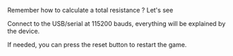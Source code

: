 Remember how to calculate a total resistance ? Let's see

Connect to the USB/serial at 115200 bauds, everything will be explained
by the device.

If needed, you can press the reset button to restart the game.

